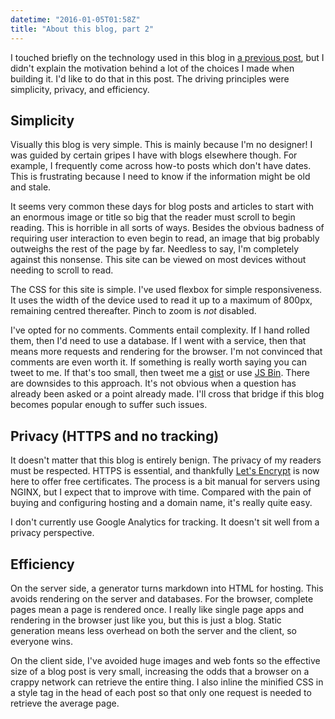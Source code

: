 ```yaml
---
datetime: "2016-01-05T01:58Z"
title: "About this blog, part 2"
---
```

I touched briefly on the technology used in this blog in
[a previous post](/blog/about-this-blog.html), but I didn't explain the motivation behind a lot of
the choices I made when building it. I'd like to do that in this post. The driving principles were
simplicity, privacy, and efficiency.

## Simplicity

Visually this blog is very simple. This is mainly because I'm no designer! I was guided by certain
gripes I have with blogs elsewhere though. For example, I frequently come across how-to posts which
don't have dates. This is frustrating because I need to know if the information might be old and
stale.

It seems very common these days for blog posts and articles to start with an enormous image or title
so big that the reader must scroll to begin reading. This is horrible in all sorts of ways. Besides
the obvious badness of requiring user interaction to even begin to read, an image that big probably
outweighs the rest of the page by far. Needless to say, I'm completely against this nonsense. This
site can be viewed on most devices without needing to scroll to read.

The CSS for this site is simple. I've used flexbox for simple responsiveness. It uses the width of
the device used to read it up to a maximum of 800px, remaining centred thereafter. Pinch to zoom is
_not_ disabled.

I've opted for no comments. Comments entail complexity. If I hand rolled them, then I'd need to use
a database. If I went with a service, then that means more requests and rendering for the browser.
I'm not convinced that comments are even worth it. If something is really worth saying you can tweet
to me. If that's too small, then tweet me a [gist](https://gist.github.com/) or use
[JS Bin](https://jsbin.com/). There are downsides to this approach. It's not obvious when a question
has already been asked or a point already made. I'll cross that bridge if this blog becomes popular
enough to suffer such issues.

## Privacy (HTTPS and no tracking)

It doesn't matter that this blog is entirely benign. The privacy of my readers must be respected.
HTTPS is essential, and thankfully [Let's Encrypt](https://letsencrypt.org) is now here to offer
free certificates. The process is a bit manual for servers using NGINX, but I expect that to improve
with time. Compared with the pain of buying and configuring hosting and a domain name, it's really
quite easy.

I don't currently use Google Analytics for tracking. It doesn't sit well from a privacy perspective.

## Efficiency

On the server side, a generator turns markdown into HTML for hosting. This avoids rendering on the
server and databases. For the browser, complete pages mean a page is rendered once. I really like
single page apps and rendering in the browser just like you, but this is just a blog. Static
generation means less overhead on both the server and the client, so everyone wins.

On the client side, I've avoided huge images and web fonts so the effective size of a blog post is
very small, increasing the odds that a browser on a crappy network can retrieve the entire thing.
I also inline the minified CSS in a style tag in the head of each post so that only one request is
needed to retrieve the average page.
